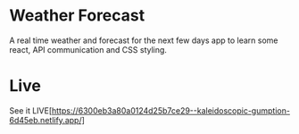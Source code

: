 # Weather Forecast

A real time weather and forecast for the next few days app to learn some react, API communication and CSS styling.

# Live

See it LIVE[https://6300eb3a80a0124d25b7ce29--kaleidoscopic-gumption-6d45eb.netlify.app/]